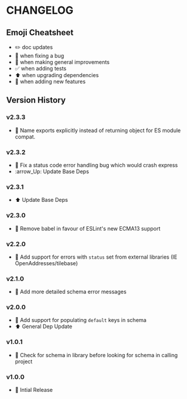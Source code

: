 # CHANGELOG

## Emoji Cheatsheet
- :pencil2: doc updates
- :bug: when fixing a bug
- :rocket: when making general improvements
- :white_check_mark: when adding tests
- :arrow_up: when upgrading dependencies
- :tada: when adding new features

## Version History

### v2.3.3

- :rocket: Name exports explicitly instead of returning object for ES module compat.

### v2.3.2

- :bug: Fix a status code error handling bug which would crash express
- :arrow_Up: Update Base Deps

### v2.3.1

- :arrow_up: Update Base Deps

### v2.3.0

- :rocket: Remove babel in favour of ESLint's new ECMA13 support

### v2.2.0

- :tada: Add support for errors with `status` set from external libraries (IE OpenAddresses/tilebase)

### v2.1.0

- :tada: Add more detailed schema error messages

### v2.0.0

- :tada: Add support for populating `default` keys in schema
- :arrow_up: General Dep Update

### v1.0.1

- :bug: Check for schema in library before looking for schema in calling project

### v1.0.0

- :rocket: Intial Release

